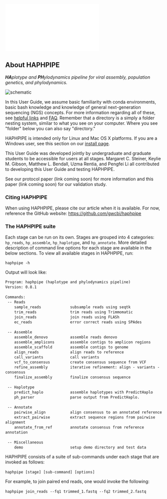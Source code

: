 ![logo](img/haphpipe_logo.pdf)

## About HAPHPIPE

_**HA**plotype and **PH**ylodynamics pipeline for viral assembly, population genetics, and phylodynamics._

![schematic](img/haphpipe_schematic.png)


In this User Guide, we assume basic familiarity with conda environments, basic bash knowledge and knowledge of general next-generation sequencing (NGS) concepts. For more information regarding all of these, see [helpful links](https://gwcbi.github.io/haphpipe_docs/help/) and [FAQ](https://gwcbi.github.io/haphpipe_docs/faq/). Remember that a directory is a simply a folder nesting system, similar to what you see on your computer. Where you see "folder" below you can also say "directory."

HAPHPIPE is intended only for Linux and Mac OS X platforms. If you are a Windows user, see this section on our [install page](https://gwcbi.github.io/haphpipe_docs/install/#windows-users). 

This User Guide was developed jointly by undergraduate and graduate students to be accessible for users at all stages. Margaret C. Steiner, Keylie M. Gibson, Matthew L. Bendall, Uzma Rentia, and Pengfei Li all contributed to developing this User Guide and testing HAPHPIPE.

See our protocol paper (link coming soon) for more information and this paper (link coming soon) for our validation study.

### Citing HAPHPIPE

When using HAPHPIPE, please cite our article when it is available. For now, reference the GitHub website: https://github.com/gwcbi/haphpipe


### The HAPHPIPE suite
Each stage can be run on its own. Stages are grouped into 4 categories: `hp_reads`, `hp_assemble`, `hp_haplotype`, and `hp_annotate`.
More detailed description of command line options for each stage are available in the below sections. To view all available stages in HAPHPIPE, run: 

```
haphpipe -h
```

Output will look like:

```
Program: haphpipe (haplotype and phylodynamics pipeline)
Version: 0.8.1

Commands:
 -- Reads
    sample_reads             subsample reads using seqtk
    trim_reads               trim reads using Trimmomatic
    join_reads               join reads using FLASh
    ec_reads                 error correct reads using SPAdes

 -- Assemble
    assemble_denovo          assemble reads denovo
    assemble_amplicons       assemble contigs to amplicon regions
    assemble_scaffold        assemble contigs to genome
    align_reads              align reads to reference
    call_variants            call variants
    vcf_to_consensus         create consensus sequence from VCF
    refine_assembly          iterative refinement: align - variants - consensus
    finalize_assembly        finalize consensus sequence

 -- Haplotype
    predict_haplo            assemble haplotypes with PredictHaplo
    ph_parser                parse output from PredictHaplo.

 -- Annotate
    pairwise_align           align consensus to an annotated reference
    extract_pairwise         extract sequence regions from pairwise alignment
    annotate_from_ref        annotate consensus from reference annotation

 -- Miscellaneous
    demo                     setup demo directory and test data

```

HAPHPIPE consists of a suite of sub-commands under each stage that are invoked as follows:

`haphpipe [stage] [sub-command] [options]`

For example, to join paired end reads, one would invoke the following:

`haphpipe join_reads --fq1 trimmed_1.fastq --fq2 trimmed_2.fastq`

